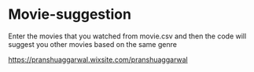 # Movie-suggestion

Enter the movies that you watched from movie.csv and then the code will suggest you other movies based on the same genre

https://pranshuaggarwal.wixsite.com/pranshuaggarwal
